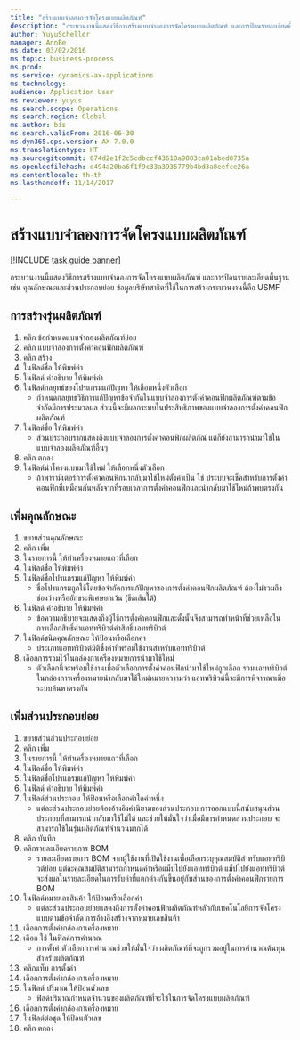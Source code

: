 ```yaml
--- 
title: "สร้างแบบจำลองการจัดโครงแบบผลิตภัณฑ์"
description: "กระบวนงานนี้แสดงวิธีการสร้างแบบจำลองการจัดโครงแบบผลิตภัณฑ์ และการป้อนรายละเอียดพื้นฐานเช่น คุณลักษณะและส่วนประกอบย่อย "
author: YuyuScheller
manager: AnnBe
ms.date: 03/02/2016
ms.topic: business-process
ms.prod: 
ms.service: dynamics-ax-applications
ms.technology: 
audience: Application User
ms.reviewer: yuyus
ms.search.scope: Operations
ms.search.region: Global
ms.author: bis
ms.search.validFrom: 2016-06-30
ms.dyn365.ops.version: AX 7.0.0
ms.translationtype: HT
ms.sourcegitcommit: 674d2e1f2c5cdbccf43618a9083ca01abed0735a
ms.openlocfilehash: d494a20ba6f1f9c33a3935779b4bd3a8eefce26a
ms.contentlocale: th-th
ms.lasthandoff: 11/14/2017

---
```

# <a name="create-a-product-configuration-model"></a>สร้างแบบจำลองการจัดโครงแบบผลิตภัณฑ์

[!INCLUDE [task guide banner](../../includes/task-guide-banner.md)]

กระบวนงานนี้แสดงวิธีการสร้างแบบจำลองการจัดโครงแบบผลิตภัณฑ์ และการป้อนรายละเอียดพื้นฐานเช่น คุณลักษณะและส่วนประกอบย่อย  ข้อมูลบริษัทสาธิตที่ใช้ในการสร้างกระบวนงานนี้คือ USMF


## <a name="create-a-product-model"></a>การสร้างรุ่นผลิตภัณฑ์
1. คลิก ข้อกำหนดแบบจำลองผลิตภัณฑ์ย่อย
2. คลิก แบบจำลองการตั้งค่าคอนฟิกผลิตภัณฑ์
3. คลิก สร้าง
4. ในฟิลด์ชื่อ ให้พิมพ์ค่า 
5. ในฟิลด์ คำอธิบาย ให้พิมพ์ค่า
6. ในฟิลด์กลยุทธ์ของโปรแกรมแก้ปัญหา ให้เลือกหนึ่งตัวเลือก
    * กำหนดกลยุทธวิธีการแก้ปัญหาข้อจำกัดในแบบจำลองการตั้งค่าคอนฟิกผลิตภัณฑ์ตามข้อจำกัดมีการประมวลผล  ส่วนนี้จะมีผลกระทบในประสิทธิภาพของแบบจำลองการตั้งค่าคอนฟิกผลิตภัณฑ์  
7. ในฟิลด์ชื่อ ให้พิมพ์ค่า 
    * ส่วนประกอบรากแสดงถึงแบบจำลองการตั้งค่าคอนฟิกผลิตภัณ์ แต่ก็ยังสามารถนำมาใช้ในแบบจำลองผลิตภัณฑ์อื่นๆ  
8. คลิก ตกลง
9. ในฟิลด์นำโครงแบบมาใช้ใหม่ ให้เลือกหนึ่งตัวเลือก
    * ถ้าพารามิเตอร์การตั้งค่าคอนฟิกนำกลับมาใช้ใหม่ตั้งค่าเป็น ใช่ ประบบจะเช็คสำหรับการตั้งค่าคอนฟิกที่เหมือนกันหลังจากที่รอบเวลาการตั้งค่าคอนฟิกและนำกลับมาใช้ใหม่ถ้าพบตรงกัน  

## <a name="add-attributes"></a>เพิ่มคุณลักษณะ
1. ขยายส่วนคุณลักษณะ
2. คลิก เพิ่ม
3. ในรายการนี้ ให้ทำเครื่องหมายแถวที่เลือก
4. ในฟิลด์ชื่อ ให้พิมพ์ค่า 
5. ในฟิลด์ชื่อโปรแกรมแก้ปัญหา ให้พิมพ์ค่า
    * ชื่อโปรแกรมถูกใช้โดยข้อจำกัดการแก้ปัญหาของการตั้งค่าคอนฟิกผลิตภัณฑ์  ต้องไม่รวมถึงช่องว่างหรืออักขระพิเศษยกเว้น (ขีดเส้นใต้)  
6. ในฟิลด์ คำอธิบาย ให้พิมพ์ค่า
    * ข้อความอธิบายจะแสดงถึงผู้ใช้การตั้งค่าคอนฟิกและดั้งนั้นจึงสามารถทำหน้าที่ช่วยเหลือในการเลือกสิทธิ์ค่าแอททริบิวต์ค่าสิทธิ์แอททริบิวต์  
7. ในฟิลด์ชนิดคุณลักษณะ ให้ป้อนหรือเลือกค่า
    * ประเภทแอททริบิวต์มิติซึ่งค่าที่พร้อมใช้งานสำหรับแอททริบิวต์  
8. เลือกการรวมไว้ในกล่องกาเครื่องหมายการนำมาใช้ใหม่
    * ตัวเลือกนี้จะพร้อมใช้งานเมื่อตัวเลือกการตั้งค่าคอนฟิกนำมาใช้ใหม่ถูกเลือก  รวมแอททริบิวต์ในกล่องการเครื่องหมายนำกลับมาใช้ใหม่หมายควาามว่า แอททริบิวต์นี้จะมีการพิจารณาเมื่อระบบค้นหาตรงกัน  

## <a name="add-subcomponents"></a>เพิ่มส่วนประกอบย่อย
1. ขยายส่วนส่วนประกอบย่อย
2. คลิก เพิ่ม
3. ในรายการนี้ ให้ทำเครื่องหมายแถวที่เลือก
4. ในฟิลด์ชื่อ ให้พิมพ์ค่า 
5. ในฟิลด์ชื่อโปรแกรมแก้ปัญหา ให้พิมพ์ค่า
6. ในฟิลด์ คำอธิบาย ให้พิมพ์ค่า
7. ในฟิลด์ส่วนประกอบ ให้ป้อนหรือเลือกค่าใดค่าหนึ่ง
    * แต่ละส่วนประกอบย่อยต้องอ้างอิงคำนิยามของส่วนประกอบ  การออกแบบนี้สนับสนุนส่วนประกอบที่สามารถนำกลับมาใช้ไม่ได้ และช่วยให้มั่นใจว่าเมื่อมีการกำหนดส่วนประกอบ จะสามารถใช้ในรุ่นผลิตภัณฑ์จำนวนมากได้  
8. คลิก บันทึก
9. คลิกรายละเอียดรายการ BOM
    * รายละเอียดรายการ BOM จากผู้ใช้งานที่เปิดใช้งานเพื่อเลือกระบุคุณสมบัติสำหรับแอททริบิวต์ย่อย  แต่ละคุณสมบัติสามารถกำหนดค่าหรือแม็ปไปยังแอททริบิวต์  แม็ปไปยังแอททริบิวต์จะส่งผลในรายละเอียดในการรับค่าที่แตกต่างกันขึ้นอยู่กับส่วนของการตั้งค่าคอนฟิกรายการ BOM  
10. ในฟิลด์หมายเลขสินค้า ให้ป้อนหรือเลือกค่า
    * แต่ละส่วนประกอบย่อยแสดงถึงการตั้งค่าคอนฟิกผลิตภัณฑ์หลักกับเทคโนโลยีการจัดโครงแบบตามข้อจำกัด  การอ้างอิงสร้างจากหมายเลขสินค้า  
11. เลือกการตั้งค่ากล่องกาเครื่องหมาย
12. เลือก ใช่ ในฟิลด์การคำนวณ
    * การตั้งค่าตัวเลือกการคำนวณช่วยให้มั่นใจว่า ผลิตภัณฑ์ที่จะถูกรวมอยู่ในการคำนวณต้นทุนสำหรับผลิตภัณฑ์  
13. คลิกแท็บ การตั้งค่า
14. เลือกการตั้งค่ากล่องกาเครื่องหมาย
15. ในฟิลด์ ปริมาณ ให้ป้อนตัวเลข
    * ฟิลด์ปริมาณกำหนดจำนวนของผลิตภัณฑ์ที่จะใช้ในการจัดโครงแบบผลิตภัณฑ์  
16. เลือกการตั้งค่ากล่องกาเครื่องหมาย
17. ในฟิลด์ต่อชุด ให้ป้อนตัวเลข
18. คลิก ตกลง


